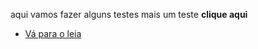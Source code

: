 aqui vamos fazer alguns testes
mais um teste
<b>clique aqui </b> <br>
- [Vá para o leia](README.md)
